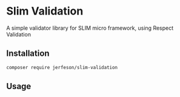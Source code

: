 # Slim Validation

A simple validator library for SLIM micro framework, using Respect Validation

## Installation

```bash
composer require jerfeson/slim-validation
```

## Usage

